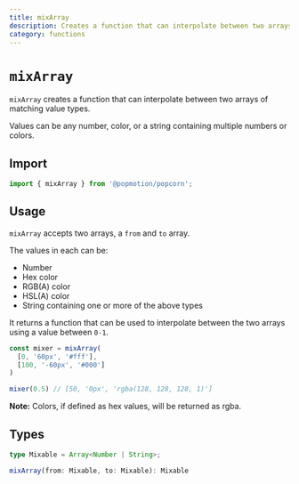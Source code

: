 ```yaml
---
title: mixArray
description: Creates a function that can interpolate between two arrays of matching value types.
category: functions
---
```


# `mixArray`

`mixArray` creates a function that can interpolate between two arrays of matching value types.

Values can be any number, color, or a string containing multiple numbers or colors.

<TOC />

## Import

```javascript
import { mixArray } from '@popmotion/popcorn';
```

## Usage

`mixArray` accepts two arrays, a `from` and `to` array.

The values in each can be:

- Number
- Hex color
- RGB(A) color
- HSL(A) color
- String containing one or more of the above types

It returns a function that can be used to interpolate between the two arrays using a value between `0-1`.

```javascript
const mixer = mixArray(
  [0, '60px', '#fff'],
  [100, '-60px', '#000']
)

mixer(0.5) // [50, '0px', 'rgba(128, 128, 128, 1)']
```

**Note:** Colors, if defined as hex values, will be returned as rgba.

## Types

```typescript
type Mixable = Array<Number | String>;

mixArray(from: Mixable, to: Mixable): Mixable
```
